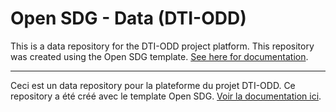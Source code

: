 # Open SDG - Data (DTI-ODD)

This is a data repository for the DTI-ODD project platform. This repository was created using the Open SDG template. [See here for documentation](https://open-sdg.readthedocs.io).

---

Ceci est un data repository pour la plateforme du projet DTI-ODD. Ce repository a été créé avec le template Open SDG. [Voir la documentation ici](https://open-sdg.readthedocs.io).
